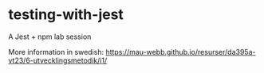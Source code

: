 # testing-with-jest
A Jest + npm lab session

More information in swedish: https://mau-webb.github.io/resurser/da395a-vt23/6-utvecklingsmetodik/i1/
